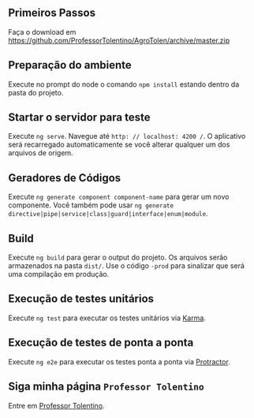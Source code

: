 ## Primeiros Passos

Faça o download em https://github.com/ProfessorTolentino/AgroTolen/archive/master.zip

## Preparação do ambiente

Execute no prompt do node o comando `npm install` estando dentro da pasta do projeto.

## Startar o servidor para teste

Execute `ng serve`. Navegue até `http: // localhost: 4200 /`. O aplicativo será recarregado automaticamente se você alterar qualquer um dos arquivos de origem.

## Geradores de Códigos

Execute `ng generate component component-name` para gerar um novo componente. Você também pode usar `ng generate directive|pipe|service|class|guard|interface|enum|module`.

## Build

Execute `ng build` para gerar o output do projeto. Os arquivos serão armazenados na pasta `dist/`. Use o código `-prod` para sinalizar que será uma compilação em produção.

## Execução de testes unitários

Execute `ng test` para executar os testes unitários via [Karma](https://karma-runner.github.io).

## Execução de testes de ponta a ponta

Execute `ng e2e` para executar os testes ponta a ponta via [Protractor](http://www.protractortest.org/).

## Siga minha página `Professor Tolentino`

Entre em [Professor Tolentino](https://www.facebook.com/ProfessorTolentino/).
